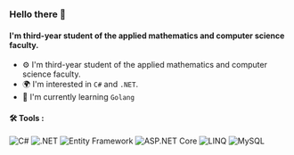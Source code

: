 ### Hello there 👋

#### I'm third-year student of the applied mathematics and computer science faculty.

- ⚙️ I'm third-year student of the applied mathematics and computer science faculty.
- 🌍 I'm interested in `C#` and `.NET`.
- 🌱 I'm currently learning `Golang`
#### 🛠️ Tools :  
![C#](https://img.shields.io/badge/C%23-0078D7?style=for-the-badge&logo=csharp&logoColor=white)
![.NET](https://img.shields.io/badge/.NET-0078D7?style=for-the-badge&logo=dotnet&logoColor=white)
![Entity Framework](https://img.shields.io/badge/Entity%20Framework-0078D7?style=for-the-badge&logo=dotnet&logoColor=white)
![ASP.NET Core](https://img.shields.io/badge/ASP.NET%20Core-0078D7?style=for-the-badge&logo=dotnet&logoColor=white)
![LINQ](https://img.shields.io/badge/LINQ-0078D7?style=for-the-badge&logo=dotnet&logoColor=white)
![MySQL](https://img.shields.io/badge/MySQL-0078D7?style=for-the-badge&logo=mysql&logoColor=white)


